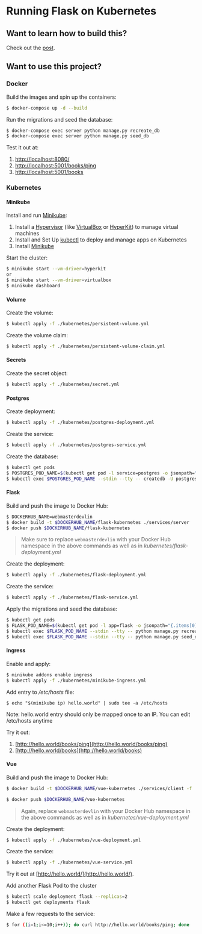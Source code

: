 # Running Flask on Kubernetes

## Want to learn how to build this?

Check out the [post](https://testdriven.io/running-flask-on-kubernetes).

## Want to use this project?

### Docker

Build the images and spin up the containers:

```sh
$ docker-compose up -d --build
```

Run the migrations and seed the database:

```sh
$ docker-compose exec server python manage.py recreate_db
$ docker-compose exec server python manage.py seed_db
```

Test it out at:

1. [http://localhost:8080/](http://localhost:8080/)
1. [http://localhost:5001/books/ping](http://localhost:5001/books/ping)
1. [http://localhost:5001/books](http://localhost:5001/books)

### Kubernetes

#### Minikube

Install and run [Minikube](https://kubernetes.io/docs/setup/minikube/):

1. Install a [Hypervisor](https://kubernetes.io/docs/tasks/tools/install-minikube/#install-a-hypervisor) (like [VirtualBox](https://www.virtualbox.org/wiki/Downloads) or [HyperKit](https://github.com/moby/hyperkit)) to manage virtual machines
1. Install and Set Up [kubectl](https://kubernetes.io/docs/tasks/tools/install-kubectl/) to deploy and manage apps on Kubernetes
1. Install [Minikube](https://github.com/kubernetes/minikube/releases)

Start the cluster:

```sh
$ minikube start --vm-driver=hyperkit
or
$ minikube start --vm-driver=virtualbox
$ minikube dashboard
```

#### Volume

Create the volume:

```sh
$ kubectl apply -f ./kubernetes/persistent-volume.yml
```

Create the volume claim:

```sh
$ kubectl apply -f ./kubernetes/persistent-volume-claim.yml
```

#### Secrets

Create the secret object:

```sh
$ kubectl apply -f ./kubernetes/secret.yml
```

#### Postgres

Create deployment:

```sh
$ kubectl apply -f ./kubernetes/postgres-deployment.yml
```

Create the service:

```sh
$ kubectl apply -f ./kubernetes/postgres-service.yml
```

Create the database:

```sh
$ kubectl get pods
$ POSTGRES_POD_NAME=$(kubectl get pod -l service=postgres -o jsonpath="{.items[0].metadata.name}")
$ kubectl exec $POSTGRES_POD_NAME --stdin --tty -- createdb -U postgres books
```

#### Flask

Build and push the image to Docker Hub:

```sh
$ DOCKERHUB_NAME=webmasterdevlin
$ docker build -t $DOCKERHUB_NAME/flask-kubernetes ./services/server
$ docker push $DOCKERHUB_NAME/flask-kubernetes
```

> Make sure to replace `webmasterdevlin` with your Docker Hub namespace in the above commands as well as in _kubernetes/flask-deployment.yml_

Create the deployment:

```sh
$ kubectl apply -f ./kubernetes/flask-deployment.yml
```

Create the service:

```sh
$ kubectl apply -f ./kubernetes/flask-service.yml
```

Apply the migrations and seed the database:

```sh
$ kubectl get pods
$ FLASK_POD_NAME=$(kubectl get pod -l app=flask -o jsonpath="{.items[0].metadata.name}")
$ kubectl exec $FLASK_POD_NAME --stdin --tty -- python manage.py recreate_db
$ kubectl exec $FLASK_POD_NAME --stdin --tty -- python manage.py seed_db
```

#### Ingress

Enable and apply:

```sh
$ minikube addons enable ingress
$ kubectl apply -f ./kubernetes/minikube-ingress.yml
```

Add entry to _/etc/hosts_ file:


```
$ echo "$(minikube ip) hello.world" | sudo tee -a /etc/hosts
```
Note: hello.world entry should only be mapped once to an IP. You can edit /etc/hosts anytime

Try it out:

1. [http://hello.world/books/ping](http://hello.world/books/ping)
1. [http://hello.world/books](http://hello.world/books)

#### Vue

Build and push the image to Docker Hub:

```sh
$ docker build -t $DOCKERHUB_NAME/vue-kubernetes ./services/client -f ./services/client/Dockerfile-minikube

$ docker push $DOCKERHUB_NAME/vue-kubernetes
```

> Again, replace `webmasterdevlin` with your Docker Hub namespace in the above commands as well as in _kubernetes/vue-deployment.yml_

Create the deployment:

```sh
$ kubectl apply -f ./kubernetes/vue-deployment.yml
```

Create the service:

```sh
$ kubectl apply -f ./kubernetes/vue-service.yml
```

Try it out at [http://hello.world/](http://hello.world/).


Add another Flask Pod to the cluster

```sh
$ kubectl scale deployment flask --replicas=2
$ kubectl get deployments flask
```

Make a few requests to the service:

```sh
$ for ((i=1;i<=10;i++)); do curl http://hello.world/books/ping; done
```